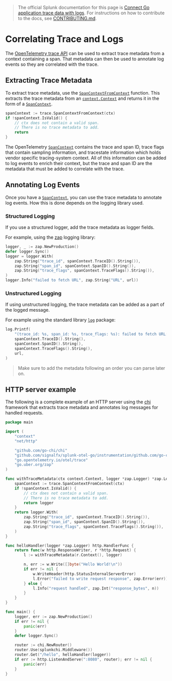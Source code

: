 > The official Splunk documentation for this page is [Connect Go application trace data with logs](https://docs.splunk.com/Observability/gdi/get-data-in/application/go/instrumentation/connect-traces-logs.html). For instructions on how to contribute to the docs, see [CONTRIBUTING.md](../CONTRIBUTING.md#documentation).

# Correlating Trace and Logs

The [OpenTelemetry trace API] can be used to extract trace metadata from a
context containing a span. That metadata can then be used to annotate log
events so they are correlated with the trace.

## Extracting Trace Metadata

To extract trace metadata, use the [`SpanContextFromContext`] function. This
extracts the trace metadata from an [`context.Context`] and returns it in
the form of a [`SpanContext`].

```go
spanContext := trace.SpanContextFromContext(ctx)
if !spanContext.IsValid() {
	// ctx does not contain a valid span.
	// There is no trace metadata to add.
	return
}
```

The OpenTelemetry [`SpanContext`] contains the trace and span ID, trace flags
that contain sampling information, and tracestate information which holds
vendor specific tracing-system context. All of this information can be added to
log events to enrich their context, but the trace and span ID are the metadata
that must be added to correlate with the trace.

## Annotating Log Events

Once you have a [`SpanContext`], you can use the trace metadata to
annotate log events. How this is done depends on the logging library used.

### Structured Logging

If you use a structured logger, add the trace metadata as logger fields.

For example, using the [zap] logging library:

```go
logger, _ := zap.NewProduction()
defer logger.Sync()
logger = logger.With(
	zap.String("trace_id", spanContext.TraceID().String()),
	zap.String("span_id", spanContext.SpanID().String()),
	zap.String("trace_flags", spanContext.TraceFlags().String()),
)
logger.Info("failed to fetch URL", zap.String("URL", url))
```

### Unstructured Logging

If using unstructured logging, the trace metadata can be added as a part of the
logged message.

For example using the standard library [`log`] package:

```go
log.Printf(
	"(trace_id: %s, span_id: %s, trace_flags: %s): failed to fetch URL: %s",
	spanContext.TraceID().String(),
	spanContext.SpanID().String(),
	spanContext.TraceFlags().String(),
	url,
)
```

> Make sure to add the metadata following an order you can parse later on.

## HTTP server example

The following is a complete example of an HTTP server using the [chi] framework that
extracts trace metadata and annotates log messages for handled requests.

```go
package main

import (
	"context"
	"net/http"

	"github.com/go-chi/chi"
	"github.com/signalfx/splunk-otel-go/instrumentation/github.com/go-chi/chi/splunkchi"
	"go.opentelemetry.io/otel/trace"
	"go.uber.org/zap"
)

func withTraceMetadata(ctx context.Context, logger *zap.Logger) *zap.Logger {
	spanContext := trace.SpanContextFromContext(ctx)
	if !spanContext.IsValid() {
		// ctx does not contain a valid span.
		// There is no trace metadata to add.
		return logger
	}
	return logger.With(
		zap.String("trace_id", spanContext.TraceID().String()),
		zap.String("span_id", spanContext.SpanID().String()),
		zap.String("trace_flags", spanContext.TraceFlags().String()),
	)
}

func helloHandler(logger *zap.Logger) http.HandlerFunc {
	return func(w http.ResponseWriter, r *http.Request) {
		l := withTraceMetadata(r.Context(), logger)

		n, err := w.Write([]byte("Hello World!\n"))
		if err != nil {
			w.WriteHeader(http.StatusInternalServerError)
			l.Error("failed to write request response", zap.Error(err))
		} else {
			l.Info("request handled", zap.Int("response_bytes", n))
		}
	}
}

func main() {
	logger, err := zap.NewProduction()
	if err != nil {
		panic(err)
	}
	defer logger.Sync()

	router := chi.NewRouter()
	router.Use(splunkchi.Middleware())
	router.Get("/hello", helloHandler(logger))
	if err := http.ListenAndServe(":8080", router); err != nil {
		panic(err)
	}
}
```

[OpenTelemetry trace API]: https://pkg.go.dev/go.opentelemetry.io/otel/trace
[`SpanContextFromContext`]: https://pkg.go.dev/go.opentelemetry.io/otel/trace#SpanContextFromContext
[`context.Context`]: https://pkg.go.dev/context#Context
[`SpanContext`]: https://pkg.go.dev/go.opentelemetry.io/otel/trace#SpanContext
[zap]: https://github.com/uber-go/zap
[`log`]: https://pkg.go.dev/log
[chi]: https://github.com/go-chi/chi
